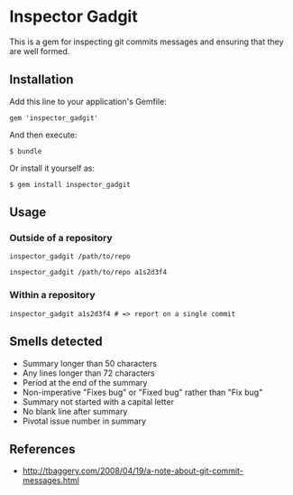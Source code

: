 # Inspector Gadgit

This is a gem for inspecting git commits messages and ensuring that they are well formed.

## Installation

Add this line to your application's Gemfile:

    gem 'inspector_gadgit'

And then execute:

    $ bundle

Or install it yourself as:

    $ gem install inspector_gadgit

## Usage

### Outside of a repository

    inspector_gadgit /path/to/repo

    inspector_gadgit /path/to/repo a1s2d3f4

### Within a repository

    inspector_gadgit a1s2d3f4 # => report on a single commit

## Smells detected

* Summary longer than 50 characters
* Any lines longer than 72 characters
* Period at the end of the summary
* Non-imperative "Fixes bug" or "Fixed bug" rather than "Fix bug"
* Summary not started with a capital letter
* No blank line after summary
* Pivotal issue number in summary

## References

* http://tbaggery.com/2008/04/19/a-note-about-git-commit-messages.html
